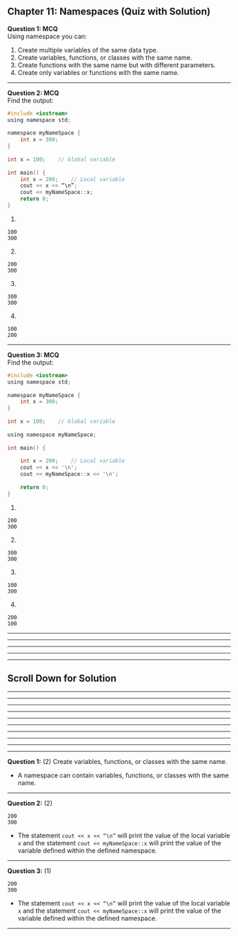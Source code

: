 ## Chapter 11: Namespaces (Quiz with Solution)     
 
__Question 1: MCQ__     
Using namespace you can: 
1. Create multiple variables of the same data type.  
2. Create variables, functions, or classes with the same name.
3. Create functions with the same name but with different parameters.
4. Create only variables or functions with the same name. 

---- 
 
__Question 2: MCQ__     
Find the output: 
```C
#include <iostream>
using namespace std;
 
namespace myNameSpace {
	int x = 300;
}
 
int x = 100;	// Global variable
 
int main() {
	int x = 200;	// Local variable
	cout << x << “\n”;
	cout << myNameSpace::x;
	return 0;
}
```
1. 	
```
100
300
```
2. 	
```
200
300
```
3. 	
```
300
300
```
4. 	
```
100
200
``` 
----- 
 
__Question 3: MCQ__     
Find the output: 
```C
#include <iostream>
using namespace std;
 
namespace myNameSpace {
	int x = 300;
}
 
int x = 100;	// Global variable
 
using namespace myNameSpace;
 
int main() {
 
	int x = 200;	// Local variable
	cout << x << '\n';
	cout << myNameSpace::x << '\n';
 
	return 0;
}
```
 
1. 	
```
200
300
```
2. 	
```
300
300
```
3. 	
```
100
300 
```
4. 	
```
200
100
```

---- 
----
----
----
----
## Scroll Down for Solution 
----
----
----
----
----
----
----
----
----
----
__Question 1:__ (2) Create variables, functions, or classes with the same name.   
- A namespace can contain variables, functions, or classes with the same name.    

---- 
__Question 2:__ (2) 
```
200
300
```  
- The statement `cout << x << “\n”` will print the value of the local variable `x` and the statement `cout << myNameSpace::x` will print the value of the variable defined within the defined namespace.   

---- 
__Question 3:__ (1) 
```
200
300
```   
- The statement `cout << x << “\n”` will print the value of the local variable `x` and the statement `cout << myNameSpace::x` will print the value of the variable defined within the defined namespace.   

---- 
